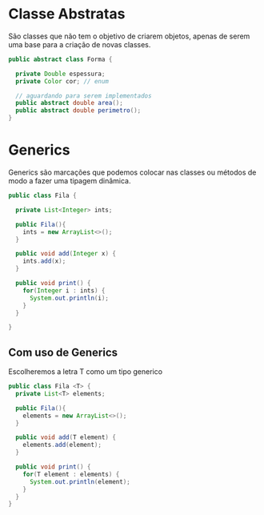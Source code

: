# Classe Abstratas

São classes que não tem o objetivo de criarem objetos, apenas de serem uma base para a criação de novas classes.

```java
public abstract class Forma {

  private Double espessura;
  private Color cor; // enum

  // aguardando para serem implementados
  public abstract double area();
  public abstract double perimetro();
}
```

# Generics

Generics são marcações que podemos colocar nas classes ou métodos de modo a fazer uma tipagem dinâmica.

```java
public class Fila {

  private List<Integer> ints;

  public Fila(){
    ints = new ArrayList<>();
  }

  public void add(Integer x) {
    ints.add(x);
  }

  public void print() {
    for(Integer i : ints) {
      System.out.println(i);
    }
  }

}
```

## Com uso de Generics

Escolheremos a letra T como um tipo generico

```java
public class Fila <T> {
  private List<T> elements;

  public Fila(){
    elements = new ArrayList<>();
  }

  public void add(T element) {
    elements.add(element);
  }

  public void print() {
    for(T element : elements) {
      System.out.println(element);
    }
  }
}
```
